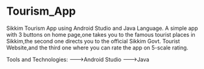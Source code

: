 # Tourism_App
Sikkim Tourism App using Android Studio and Java Language.
A simple app with 3 buttons on home page,one takes you to the famous tourist places in Sikkim,the second one directs you to the official Sikkim Govt. Tourist Website,and the third one where you can rate the app on 5-scale rating.

Tools and Technologies:
--->Android Studio
--->Java
